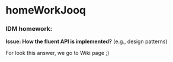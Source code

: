 # homeWorkJooq

### IDM homework:

**Issue: How the fluent API is implemented?** (e.g., design patterns)

For look this answer, we go to Wiki page ;)
